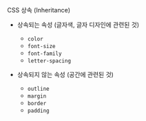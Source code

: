 CSS 상속 (Inheritance)

* 상속되는 속성 (글자색, 글자 디자인에 관련된 것)
  - `color`
  - `font-size`
  - `font-family`
  - `letter-spacing`

* 상속되지 않는 속성 (공간에 관련된 것)
  -  `outline`
  - `margin`
  - `border`
  - `padding`

